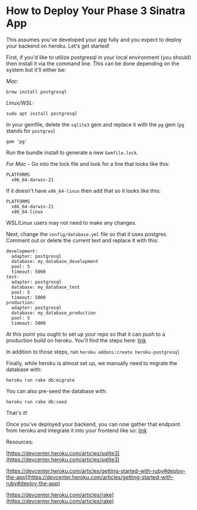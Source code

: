 # How to Deploy Your Phase 3 Sinatra App

This assumes you've developed your app fully and you expect to deploy your backend on heroku. Let's get started!

First, if you'd like to utilize postgresql in your local environment (you should) then install it via the command line. This can be done depending on the system but it'll either be:

*Mac:*
```
brew install postgresql
```

*Linux/WSL:*
```
sudo apt install postgresql
```

In your gemfile, delete the `sqlite3` gem and replace it with the `pg` gem (`pg` stands for `postgres`)

```
gem 'pg'
```

Run the bundle install to generate a new `Gemfile.lock`. 

*For Mac -* Go into the lock file and look for a line that looks like this:
```
PLATFORMS
  x86_64-darwin-21
```

If it doesn't have `x86_64-linux` then add that so it looks like this:

```
PLATFORMS
  x86_64-darwin-21
  x86_64-linux
```

WSL/Linux users may not need to make any changes.

Next, change the `config/database.yml` file so that it uses postgres. Comment out or delete the current text and replace it with this:

```
development:
  adapter: postgresql
  database: my_database_development
  pool: 5
  timeout: 5000
test:
  adapter: postgresql
  database: my_database_test
  pool: 5
  timeout: 5000
production:
  adapter: postgresql
  database: my_database_production
  pool: 5
  timeout: 5000
```

At this point you ought to set up your repo so that it can push to a production build on heroku. You'll find the steps here: [link](https://devcenter.heroku.com/articles/getting-started-with-ruby#deploy-the-app)

In addition to those steps, run `heroku addons:create heroku-postgresql`

Finally, while heroku is almost set up, we manually need to migrate the database with:

```
heroku run rake db:migrate
```

You can also pre-seed the database with:

```
heroku run rake db:seed
```

That's it!

Once you've deployed your backend, you can now gather that endpoint from heroku and integrate it into your frontend like so: [link](https://devcenter.heroku.com/articles/getting-started-with-nodejs)

Resources:

[https://devcenter.heroku.com/articles/sqlite3](https://devcenter.heroku.com/articles/sqlite3)

[https://devcenter.heroku.com/articles/getting-started-with-ruby#deploy-the-app](https://devcenter.heroku.com/articles/getting-started-with-ruby#deploy-the-app)

[https://devcenter.heroku.com/articles/rake](https://devcenter.heroku.com/articles/rake)
